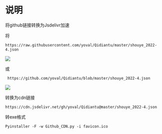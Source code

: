 

# 说明

将github链接转换为Jsdelivr加速

将

`https://raw.githubusercontent.com/yoval/Qidiantu/master/shouye_2022-4.json`

![](https://cdn.jsdelivr.net/gh/yoval/Github2Jsdelivr@master/imgs/githubusercontent.png)

或

`
https://github.com/yoval/Qidiantu/blob/master/shouye_2022-4.json`

![](https://cdn.jsdelivr.net/gh/yoval/Github2Jsdelivr@master/imgs/github.png)

转换为cdn链接

`https://cdn.jsdelivr.net/gh/yoval/Qidiantu@master/shouye_2022-4.json`



转exe格式

`Pyinstaller -F -w Github_CDN.py -i favicon.ico`